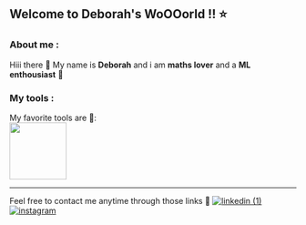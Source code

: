 ## Welcome to Deborah's WoOOorld !! ⭐



### About me :
Hiii there 🫡
My name is **Deborah** and i am **maths lover** and a **ML enthousiast** 🌱

### My tools :
My favorite tools are 🔭:
<br/><img src="https://cdn-icons-png.freepik.com/256/1822/1822899.png?ga=GA1.1.481465288.1747139536&semt=ais_hybrid" height=100>


---

Feel free to contact me anytime through those links 🌟
<a href="https://www.linkedin.com/in/deborah-razafindrabezandrina-50807634b/" target="blank">
![linkedin (1)](https://github.com/user-attachments/assets/fb5ed96c-7161-46ca-8d85-980fd358dad3)
</a>
<a href="https://www.instagram.com/soanavalona_7091/" target="blank">
![instagram](https://github.com/user-attachments/assets/d6903379-910f-4006-9cd3-0a88b66b800e)
</a>



